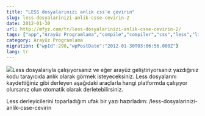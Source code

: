 ```yaml
---
title: "LESS dosyalarınızı anlık css'e çevirin"
slug: less-dosyalarinizi-anlik-csse-cevirin-2
date: 2012-01-30
url: http://mfyz.com/tr/less-dosyalarinizi-anlik-csse-cevirin-2/
tags: ["app","Arayüz Programlama","compile","compiler","css","less","linux","macosx","on-the-fly","windows"]
category: Arayüz Programlama
migration: {"wpId":298,"wpPostDate":"2012-01-30T03:06:56.000Z"}
lang: tr
---
```


![](/images/archive/tr/2012/01/logo-1.png)Less dosyalarıyla çalışıyorsanız ve eğer arayüz geliştiriyorsanız yazdığınız kodu tarayıcıda anlık olarak görmek isteyeceksiniz. Less dosyalarını kaydettiğiniz gibi derleyen aşağıdaki araçlarla hangi platformda çalışıyor olursanız olun otomatik olarak derletebilirsiniz.

Less derleyicilerini toparladığım ufak bir yazı hazırladım: /less-dosyalarinizi-anlik-csse-cevirin